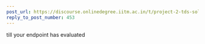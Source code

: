 ```yaml
---
post_url: https://discourse.onlinedegree.iitm.ac.in/t/project-2-tds-solver-discussion-thread/169029/455
reply_to_post_number: 453
---
```

till your endpoint has evaluated